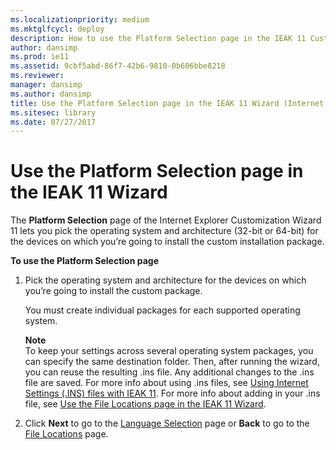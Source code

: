 ```yaml
---
ms.localizationpriority: medium
ms.mktglfcycl: deploy
description: How to use the Platform Selection page in the IEAK 11 Customization Wizard to pick the specs for your employee devices that will get the install package.
author: dansimp
ms.prod: ie11
ms.assetid: 9cbf5abd-86f7-42b6-9810-0b606bbe8218
ms.reviewer:
manager: dansimp
ms.author: dansimp
title: Use the Platform Selection page in the IEAK 11 Wizard (Internet Explorer Administration Kit 11 for IT Pros)
ms.sitesec: library
ms.date: 07/27/2017
---
```



# Use the Platform Selection page in the IEAK 11 Wizard
The **Platform Selection** page of the Internet Explorer Customization Wizard 11 lets you pick the operating system and architecture (32-bit or 64-bit) for the devices on which you’re going to install the custom installation package.

**To use the Platform Selection page**

1.  Pick the operating system and architecture for the devices on which you’re going to install the custom package.<p>
You must create individual packages for each supported operating system.<p>
**Note**<br>To keep your settings across several operating system packages, you can specify the same destination folder. Then, after running the wizard, you can reuse the resulting .ins file. Any additional changes to the .ins file are saved. For more info about using .ins files, see [Using Internet Settings (.INS) files with IEAK 11](using-internet-settings-ins-files.md). For more info about adding in your .ins file, see [Use the File Locations page in the IEAK 11 Wizard](file-locations-ieak11-wizard.md).

2.  Click **Next** to go to the [Language Selection](language-selection-ieak11-wizard.md) page or **Back** to go to the [File Locations](file-locations-ieak11-wizard.md) page.










